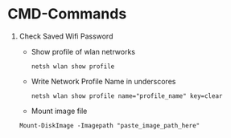# CMD-Commands

1. Check Saved Wifi Password
    - Show profile of wlan netrworks
        ```linux
        netsh wlan show profile
        ```

    - Write Network Profile Name in underscores
        ```linux
        netsh wlan show profile name="profile_name" key=clear
        ``` 

    - Mount image file
	```linux
	Mount-DiskImage -Imagepath "paste_image_path_here"
	```